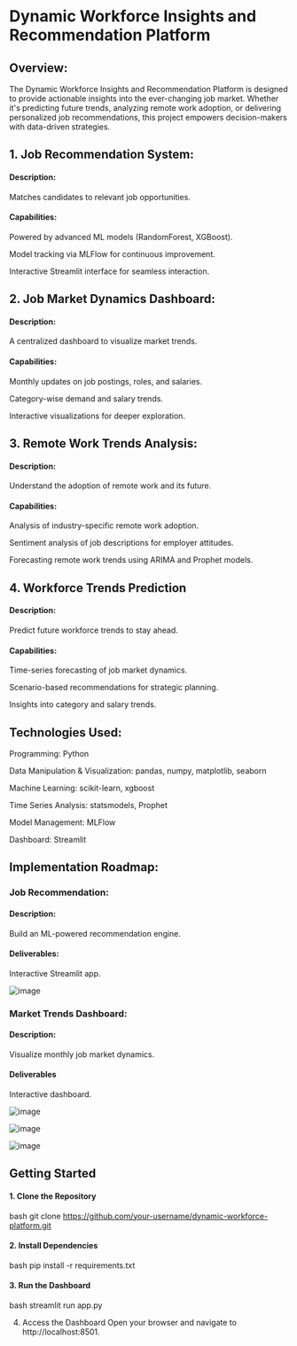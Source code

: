 # Dynamic Workforce Insights and Recommendation Platform

## Overview:

The Dynamic Workforce Insights and Recommendation Platform is designed to provide actionable insights into the ever-changing job market. Whether it's predicting future trends, 
analyzing remote work adoption, or delivering personalized job recommendations, this project empowers decision-makers with data-driven strategies.

## 1. Job Recommendation System:

#### Description: 

Matches candidates to relevant job opportunities.

#### Capabilities:

Powered by advanced ML models (RandomForest, XGBoost).

Model tracking via MLFlow for continuous improvement.

Interactive Streamlit interface for seamless interaction.

## 2. Job Market Dynamics Dashboard:

#### Description: 

A centralized dashboard to visualize market trends.

#### Capabilities:

Monthly updates on job postings, roles, and salaries.

Category-wise demand and salary trends.

Interactive visualizations for deeper exploration.

## 3. Remote Work Trends Analysis:

#### Description:

Understand the adoption of remote work and its future.

#### Capabilities:

Analysis of industry-specific remote work adoption.

Sentiment analysis of job descriptions for employer attitudes.

Forecasting remote work trends using ARIMA and Prophet models.

## 4. Workforce Trends Prediction

#### Description: 

Predict future workforce trends to stay ahead.

#### Capabilities:

Time-series forecasting of job market dynamics.

Scenario-based recommendations for strategic planning.

Insights into category and salary trends.

## Technologies Used:

Programming: Python

Data Manipulation & Visualization: pandas, numpy, matplotlib, seaborn

Machine Learning: scikit-learn, xgboost

Time Series Analysis: statsmodels, Prophet

Model Management: MLFlow

Dashboard: Streamlit

## Implementation Roadmap:

### Job Recommendation:

#### Description:

Build an ML-powered recommendation engine.

#### Deliverables:

Interactive Streamlit app.

![image](https://github.com/user-attachments/assets/96449a74-e4fd-4bdc-8539-217db79e8303)

### Market Trends Dashboard:

#### Description:

Visualize monthly job market dynamics.

#### Deliverables

Interactive dashboard.

![image](https://github.com/user-attachments/assets/0ae338f4-4d14-4787-b6fa-5df09a6b21a6)

![image](https://github.com/user-attachments/assets/344e5ec6-371b-4fdf-ba5f-00ef6a352607)

![image](https://github.com/user-attachments/assets/91825244-f1bb-4994-aeea-38b10f306683)

## Getting Started
#### 1. Clone the Repository
bash
git clone https://github.com/your-username/dynamic-workforce-platform.git  

#### 2. Install Dependencies
bash
pip install -r requirements.txt  

#### 3. Run the Dashboard
bash
streamlit run app.py  

4. Access the Dashboard
Open your browser and navigate to http://localhost:8501.
